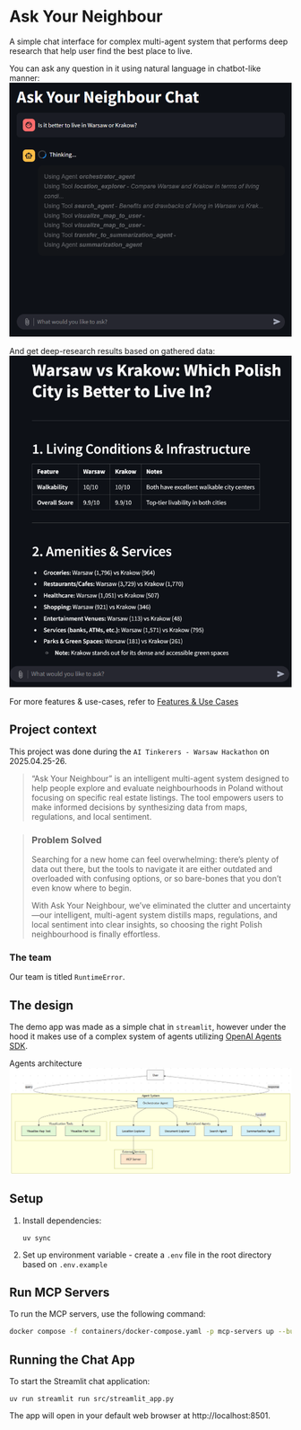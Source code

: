# Ask Your Neighbour

A simple chat interface for complex multi-agent system that performs deep research that help user find the best place to live.

You can ask any question in it using natural language in chatbot-like manner:
![Ask Your Neighbour Interface](docs/img/sample_question_2.png)

And get deep-research results based on gathered data:
![Ask Your Neighbour Interface](docs/img/sample_result_1.png)

For more features & use-cases, refer to [Features & Use Cases](docs/features.md)

## Project context
This project was done during the `AI Tinkerers - Warsaw Hackathon` on 2025.04.25-26.

> “Ask Your Neighbour” is an intelligent multi-agent system designed to help people explore and evaluate neighbourhoods in Poland without focusing on specific real estate listings. The tool empowers users to make informed decisions by synthesizing data from maps, regulations, and local sentiment.

> ### Problem Solved
> Searching for a new home can feel overwhelming: there’s plenty of data out there, but the tools to navigate it are either outdated and overloaded with confusing options, or so bare-bones that you don’t even know where to begin.
>
> With Ask Your Neighbour, we’ve eliminated the clutter and uncertainty—our intelligent, multi-agent system distills maps, regulations, and local sentiment into clear insights, so choosing the right Polish neighbourhood is finally effortless.

### The team
Our team is titled `RuntimeError`. 

## The design
The demo app was made as a simple chat in `streamlit`, however under the hood it makes use of a complex system of agents utilizing [OpenAI Agents SDK](https://openai.github.io/openai-agents-python/).

Agents architecture
![Agents architecture](docs/img/agents_architecture.png)


## Setup

1. Install dependencies:
   ```
   uv sync
   ```

2. Set up environment variable - create a `.env` file in the root directory based on `.env.example`

## Run MCP Servers

To run the MCP servers, use the following command:

```bash
docker compose -f containers/docker-compose.yaml -p mcp-servers up --build
```

## Running the Chat App

To start the Streamlit chat application:

```
uv run streamlit run src/streamlit_app.py
```

The app will open in your default web browser at http://localhost:8501.
